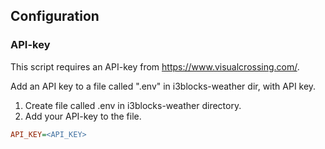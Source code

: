 
## Configuration
### API-key
This script requires an API-key from https://www.visualcrossing.com/.

Add an API key to a file called ".env" in i3blocks-weather dir, with API key.

1. Create file called .env in i3blocks-weather directory.
2. Add your API-key to the file.

```ini
API_KEY=<API_KEY>
```

